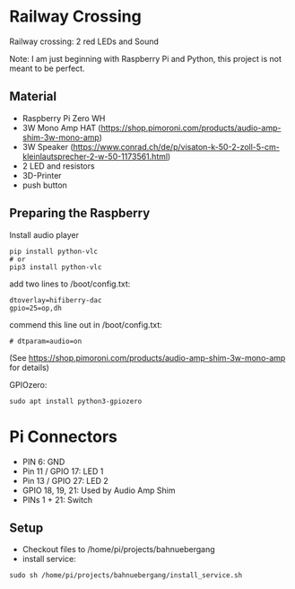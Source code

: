 # Railway Crossing
Railway crossing: 2 red LEDs and Sound

Note: I am just beginning with Raspberry Pi and Python, this project is not meant to be perfect. 

## Material
- Raspberry Pi Zero WH
- 3W Mono Amp HAT (https://shop.pimoroni.com/products/audio-amp-shim-3w-mono-amp)
- 3W Speaker (https://www.conrad.ch/de/p/visaton-k-50-2-zoll-5-cm-kleinlautsprecher-2-w-50-1173561.html)
- 2 LED and resistors
- 3D-Printer
- push button

## Preparing the Raspberry

Install audio player
```
pip install python-vlc
# or
pip3 install python-vlc
```

add two lines to /boot/config.txt:
```
dtoverlay=hifiberry-dac
gpio=25=op,dh
```

commend this line out in /boot/config.txt:
```
# dtparam=audio=on
```
(See https://shop.pimoroni.com/products/audio-amp-shim-3w-mono-amp for details)

GPIOzero:
```
sudo apt install python3-gpiozero
```

# Pi Connectors
- PIN 6: GND
- Pin 11 / GPIO 17: LED 1
- Pin 13 / GPIO 27: LED 2
- GPIO 18, 19, 21: Used by Audio Amp Shim
- PINs 1 + 21: Switch

## Setup
- Checkout files to /home/pi/projects/bahnuebergang
- install service: 
````
sudo sh /home/pi/projects/bahnuebergang/install_service.sh
````
